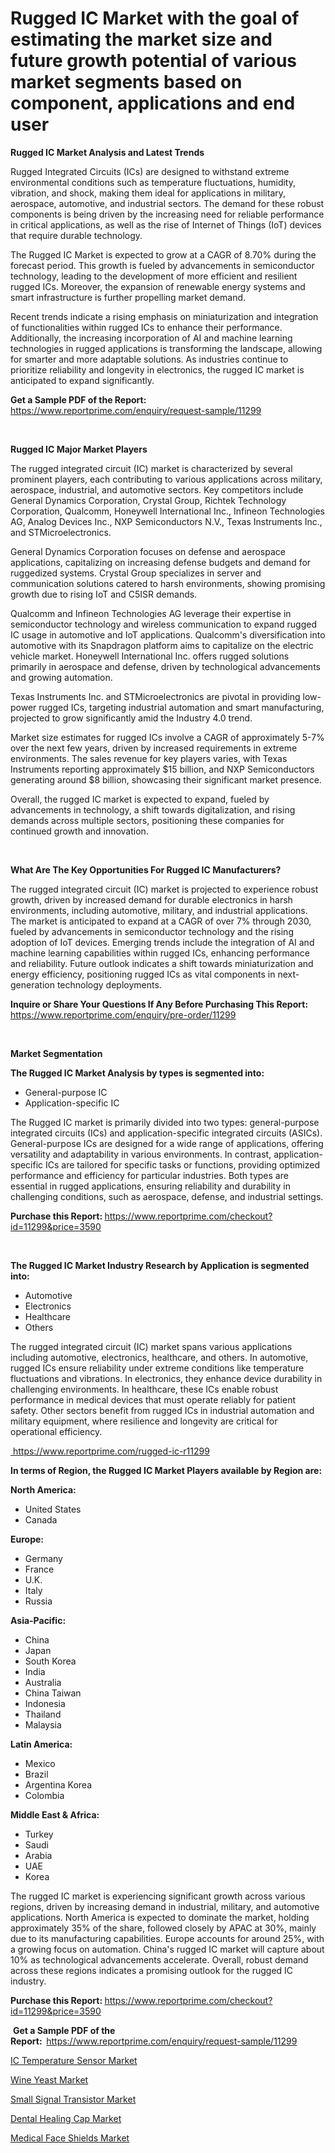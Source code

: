 <p><h1>Rugged IC Market with the goal of estimating the market size and future growth potential of various market segments based on component, applications and end user</h1></p><p><strong>Rugged IC Market Analysis and Latest Trends</strong></p>
<p><p>Rugged Integrated Circuits (ICs) are designed to withstand extreme environmental conditions such as temperature fluctuations, humidity, vibration, and shock, making them ideal for applications in military, aerospace, automotive, and industrial sectors. The demand for these robust components is being driven by the increasing need for reliable performance in critical applications, as well as the rise of Internet of Things (IoT) devices that require durable technology.</p><p>The Rugged IC Market is expected to grow at a CAGR of 8.70% during the forecast period. This growth is fueled by advancements in semiconductor technology, leading to the development of more efficient and resilient rugged ICs. Moreover, the expansion of renewable energy systems and smart infrastructure is further propelling market demand. </p><p>Recent trends indicate a rising emphasis on miniaturization and integration of functionalities within rugged ICs to enhance their performance. Additionally, the increasing incorporation of AI and machine learning technologies in rugged applications is transforming the landscape, allowing for smarter and more adaptable solutions. As industries continue to prioritize reliability and longevity in electronics, the rugged IC market is anticipated to expand significantly.</p></p>
<p><strong>Get a Sample PDF of the Report:&nbsp;</strong> <a href="https://www.reportprime.com/enquiry/request-sample/11299?utm_campaign=83&utm_medium=2&utm_source=Github&utm_content=ia&utm_term=20032025&utm_id=rugged-ic">https://www.reportprime.com/enquiry/request-sample/11299</a></p>
<p>&nbsp;</p>
<p><strong>Rugged IC Major Market Players</strong></p>
<p><p>The rugged integrated circuit (IC) market is characterized by several prominent players, each contributing to various applications across military, aerospace, industrial, and automotive sectors. Key competitors include General Dynamics Corporation, Crystal Group, Richtek Technology Corporation, Qualcomm, Honeywell International Inc., Infineon Technologies AG, Analog Devices Inc., NXP Semiconductors N.V., Texas Instruments Inc., and STMicroelectronics.</p><p>General Dynamics Corporation focuses on defense and aerospace applications, capitalizing on increasing defense budgets and demand for ruggedized systems. Crystal Group specializes in server and communication solutions catered to harsh environments, showing promising growth due to rising IoT and C5ISR demands.</p><p>Qualcomm and Infineon Technologies AG leverage their expertise in semiconductor technology and wireless communication to expand rugged IC usage in automotive and IoT applications. Qualcomm's diversification into automotive with its Snapdragon platform aims to capitalize on the electric vehicle market. Honeywell International Inc. offers rugged solutions primarily in aerospace and defense, driven by technological advancements and growing automation.</p><p>Texas Instruments Inc. and STMicroelectronics are pivotal in providing low-power rugged ICs, targeting industrial automation and smart manufacturing, projected to grow significantly amid the Industry 4.0 trend.</p><p>Market size estimates for rugged ICs involve a CAGR of approximately 5-7% over the next few years, driven by increased requirements in extreme environments. The sales revenue for key players varies, with Texas Instruments reporting approximately $15 billion, and NXP Semiconductors generating around $8 billion, showcasing their significant market presence.</p><p>Overall, the rugged IC market is expected to expand, fueled by advancements in technology, a shift towards digitalization, and rising demands across multiple sectors, positioning these companies for continued growth and innovation.</p></p>
<p>&nbsp;</p>
<p><strong>What Are The Key Opportunities For Rugged IC Manufacturers?</strong></p>
<p><p>The rugged integrated circuit (IC) market is projected to experience robust growth, driven by increased demand for durable electronics in harsh environments, including automotive, military, and industrial applications. The market is anticipated to expand at a CAGR of over 7% through 2030, fueled by advancements in semiconductor technology and the rising adoption of IoT devices. Emerging trends include the integration of AI and machine learning capabilities within rugged ICs, enhancing performance and reliability. Future outlook indicates a shift towards miniaturization and energy efficiency, positioning rugged ICs as vital components in next-generation technology deployments.</p></p>
<p><strong>Inquire or Share Your Questions If Any Before Purchasing This Report:</strong> <a href="https://www.reportprime.com/enquiry/pre-order/11299?utm_campaign=83&utm_medium=2&utm_source=Github&utm_content=ia&utm_term=20032025&utm_id=rugged-ic">https://www.reportprime.com/enquiry/pre-order/11299</a></p>
<p>&nbsp;</p>
<p><strong>Market Segmentation</strong></p>
<p><strong>The Rugged IC Market Analysis by types is segmented into:</strong></p>
<p><ul><li>General-purpose IC</li><li>Application-specific IC</li></ul></p>
<p><p>The Rugged IC market is primarily divided into two types: general-purpose integrated circuits (ICs) and application-specific integrated circuits (ASICs). General-purpose ICs are designed for a wide range of applications, offering versatility and adaptability in various environments. In contrast, application-specific ICs are tailored for specific tasks or functions, providing optimized performance and efficiency for particular industries. Both types are essential in rugged applications, ensuring reliability and durability in challenging conditions, such as aerospace, defense, and industrial settings.</p></p>
<p><strong>Purchase this Report:&nbsp;</strong><a href="https://www.reportprime.com/checkout?id=11299&price=3590&utm_campaign=83&utm_medium=2&utm_source=Github&utm_content=ia&utm_term=20032025&utm_id=rugged-ic">https://www.reportprime.com/checkout?id=11299&price=3590</a></p>
<p>&nbsp;</p>
<p><strong>The Rugged IC Market Industry Research by Application is segmented into:</strong></p>
<p><ul><li>Automotive</li><li>Electronics</li><li>Healthcare</li><li>Others</li></ul></p>
<p><p>The rugged integrated circuit (IC) market spans various applications including automotive, electronics, healthcare, and others. In automotive, rugged ICs ensure reliability under extreme conditions like temperature fluctuations and vibrations. In electronics, they enhance device durability in challenging environments. In healthcare, these ICs enable robust performance in medical devices that must operate reliably for patient safety. Other sectors benefit from rugged ICs in industrial automation and military equipment, where resilience and longevity are critical for operational efficiency.</p></p>
<p><a href="https://www.reportprime.com/rugged-ic-r11299?utm_campaign=83&utm_medium=2&utm_source=Github&utm_content=ia&utm_term=20032025&utm_id=rugged-ic">&nbsp;https://www.reportprime.com/rugged-ic-r11299</a></p>
<p><strong>In terms of Region, the Rugged IC Market Players available by Region are:</strong></p>
<p>
    <p> <strong> North America: </strong>
        <ul>
            <li>United States</li>
            <li>Canada</li>
        </ul>
        </p> 
    <p> <strong> Europe: </strong>
        <ul>
            <li>Germany</li>
            <li>France</li>
            <li>U.K.</li>
            <li>Italy</li>
            <li>Russia</li>
        </ul>
        </p> 
    <p> <strong> Asia-Pacific: </strong>
        <ul>
            <li>China</li>
            <li>Japan</li>
            <li>South Korea</li>
            <li>India</li>
            <li>Australia</li>
            <li>China Taiwan</li>
            <li>Indonesia</li>
            <li>Thailand</li>
            <li>Malaysia</li>
        </ul>
        </p> 
    <p> <strong> Latin America: </strong>
        <ul>
            <li>Mexico</li>
            <li>Brazil</li>
            <li>Argentina Korea</li>
            <li>Colombia</li>
        </ul>
        </p> 
    <p> <strong> Middle East & Africa: </strong>
        <ul>
            <li>Turkey</li>
            <li>Saudi</li>
            <li>Arabia</li>
            <li>UAE</li>
            <li>Korea</li>
        </ul>
    </p>
    </p>
<p><p>The rugged IC market is experiencing significant growth across various regions, driven by increasing demand in industrial, military, and automotive applications. North America is expected to dominate the market, holding approximately 35% of the share, followed closely by APAC at 30%, mainly due to its manufacturing capabilities. Europe accounts for around 25%, with a growing focus on automation. China's rugged IC market will capture about 10% as technological advancements accelerate. Overall, robust demand across these regions indicates a promising outlook for the rugged IC industry.</p></p>
<p><strong>Purchase this Report: </strong><a href="https://www.reportprime.com/checkout?id=11299&price=3590&utm_campaign=83&utm_medium=2&utm_source=Github&utm_content=ia&utm_term=20032025&utm_id=rugged-ic">https://www.reportprime.com/checkout?id=11299&price=3590</a></p>
<p>&nbsp;<strong>Get a Sample PDF of the Report:&nbsp;&nbsp;</strong><a href="https://www.reportprime.com/enquiry/request-sample/11299?utm_campaign=83&utm_medium=2&utm_source=Github&utm_content=ia&utm_term=20032025&utm_id=rugged-ic">https://www.reportprime.com/enquiry/request-sample/11299</a></p>
<p><strong></strong></p>
<p><p><a href="https://github.com/abidomamen/Market-Research-Report-List-1/blob/main/ic-temperature-sensor-market.md?utm_campaign=83&utm_medium=2&utm_source=Github&utm_content=ia&utm_term=20032025&utm_id=rugged-ic">IC Temperature Sensor Market</a></p><p><a href="https://github.com/adelanwkadua/Market-Research-Report-List-1/blob/main/wine-yeast-market.md?utm_campaign=83&utm_medium=2&utm_source=Github&utm_content=ia&utm_term=20032025&utm_id=rugged-ic">Wine Yeast Market</a></p><p><a href="https://github.com/mokeleveisel/Market-Research-Report-List-1/blob/main/small-signal-transistor-market.md?utm_campaign=83&utm_medium=2&utm_source=Github&utm_content=ia&utm_term=20032025&utm_id=rugged-ic">Small Signal Transistor Market</a></p><p><a href="https://github.com/elroddrewspm/Market-Research-Report-List-1/blob/main/dental-healing-cap-market.md?utm_campaign=83&utm_medium=2&utm_source=Github&utm_content=ia&utm_term=20032025&utm_id=rugged-ic">Dental Healing Cap Market</a></p><p><a href="https://github.com/baheraennika/Market-Research-Report-List-1/blob/main/medical-face-shields-market.md?utm_campaign=83&utm_medium=2&utm_source=Github&utm_content=ia&utm_term=20032025&utm_id=rugged-ic">Medical Face Shields Market</a></p></p>